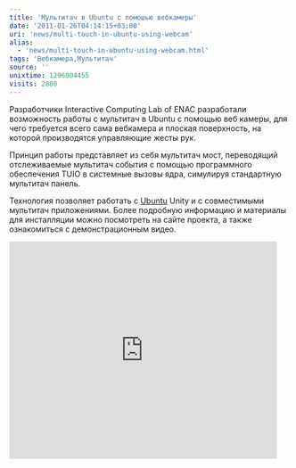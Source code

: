```yaml
---
title: 'Мультитач в Ubuntu с помошью вебкамеры'
date: '2011-01-26T04:14:15+03:00'
uri: 'news/multi-touch-in-ubuntu-using-webcam'
alias: 
  - 'news/multi-touch-in-ubuntu-using-webcam.html'
tags: 'Вебкамера,Мультитач'
source: ''
unixtime: 1296004455
visits: 2880
---
```

Разработчики Interactive Computing Lab of ENAC разработали возможность работы с мультитач в Ubuntu c помощью веб камеры, для чего требуется всего сама вебкамера и плоская поверхность, на которой производятся управляющие жесты рук.

Принцип работы представляет из себя мультитач мост, переводящий отслеживаемые мультитач события с помощью программного обеспечения TUIO в системные вызовы ядра, симулируя стандартную мультитач панель.

Технология позволяет работать с [Ubuntu](ubuntu/) Unity и с совместимыми мультитач приложениями. Более подробную информацию и материалы для инсталляции можно посмотреть на сайте проекта, а также ознакомиться с демонстрационным видео.

 <iframe width="480" height="390" src="https://www.youtube.com/embed/J6k76vuw9Rk" frameborder="0" allowfullscreen=""></iframe>
